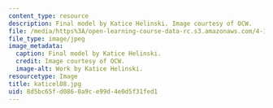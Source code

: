 ```yaml
---
content_type: resource
description: Final model by Katice Helinski. Image courtesy of OCW.
file: /media/https%3A/open-learning-course-data-rc.s3.amazonaws.com/4-196-architecture-design-level-ii-cuba-studio-spring-2004/8d5bc65fd0860a9ce99d4e0d5f31fed1_katicel08.jpg
file_type: image/jpeg
image_metadata:
  caption: Final model by Katice Helinski.
  credit: Image courtesy of OCW.
  image-alt: Work by Katice Helinski.
resourcetype: Image
title: katicel08.jpg
uid: 8d5bc65f-d086-0a9c-e99d-4e0d5f31fed1
---
```

